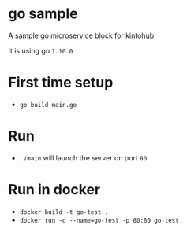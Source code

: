 # go sample
A sample go microservice block for [kintohub](http://kintohub.com)

It is using go `1.10.0`

# First time setup
* `go build main.go`

# Run
- `./main` will launch the server on port `80`

# Run in docker
- `docker build -t go-test .`
- `docker run -d --name=go-test -p 80:80 go-test` 
